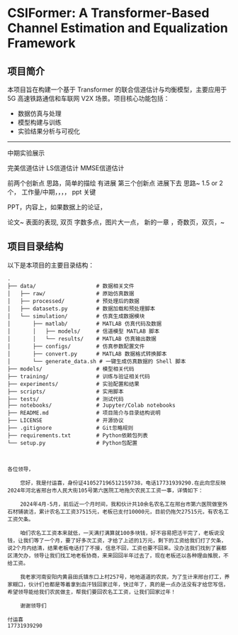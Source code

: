 # CSIFormer: A Transformer-Based Channel Estimation and Equalization Framework

## 项目简介
本项目旨在构建一个基于 Transformer 的联合信道估计与均衡模型，主要应用于 5G 高速铁路通信和车联网 V2X 场景。项目核心功能包括：
- 数据仿真与处理
- 模型构建与训练
- 实验结果分析与可视化

---

中期实验展示

完美信道估计
LS信道估计
MMSE信道估计


前两个创新点 思路，简单的描绘 有进展
第三个创新点 进展下去 思路~
1.5 or 2个， 工作量/中期，，，，
ppt 关键

PPT，内容上，如果数据上的论证，

论文~ 表面的表现, 双页
字数多点，图片大一点，
新的一章 ，奇数页，双页，~

## 项目目录结构
以下是本项目的主要目录结构：

```plaintext
.
├── data/                   # 数据相关文件
│   ├── raw/                # 原始仿真数据
│   ├── processed/          # 预处理后的数据
│   ├── datasets.py         # 数据加载和预处理脚本
│   └── simulation/         # 仿真生成数据模块
│       ├── matlab/         # MATLAB 仿真代码及数据
│       │   ├── models/     # 信道模型 MATLAB 脚本
│       │   └── results/    # MATLAB 仿真输出数据
│       ├── configs/        # 仿真参数配置文件
│       ├── convert.py      # MATLAB 数据格式转换脚本
│       └── generate_data.sh # 一键生成仿真数据的 Shell 脚本
├── models/                 # 模型相关代码
├── training/               # 训练与验证相关代码
├── experiments/            # 实验配置和结果
├── scripts/                # 实用脚本
├── tests/                  # 测试代码
├── notebooks/              # Jupyter/Colab notebooks
├── README.md               # 项目简介与目录结构说明
├── LICENSE                 # 开源协议
├── .gitignore              # Git忽略规则
├── requirements.txt        # Python依赖包列表
└── setup.py                # Python包配置



各位领导，

    您好，我是付运喜，身份证410527196512159738，电话17731939290.在此向您反映2024年河北省邢台市人民大街105号第六医院工地拖欠农民工工资一事，详情如下：

    2024年4月-5月，前后近一个月时间，我和伙计共10余名农名工在邢台市第六医院做室外石材铺装活，累计农名工工资37515元，老板已支付10000元，目前仍拖欠27515元，有农名工工资欠条。
    
    咱们农名工工资本来就低，一天满打满算就100多块钱，好不容易把活干完了，老板说没钱，让我们等了一个月，要了好多次工资，才给了上述的1万元，剩下的工资给我们打了欠条，说2个月内结清，结果老板电话打了不接，信息不回，工资也要不回来。没办法我们找到了襄都区清欠办，领导让我们找工地老板协商，来来回回半年过去了，现在老板还以各种理由推脱，不给工资。

    我老家河南安阳内黄县田氏镇东口上村257号，地地道道的农民，为了生计来邢台打工，养家糊口，伙计们也都是等着拿到血汗钱回家过年，快过年了，真的是一点办法没有才给您写信，希望领导能给我们农民做主，帮我们要回农名工工资，让我们回家过年！

    谢谢领导们

付运喜
17731939290